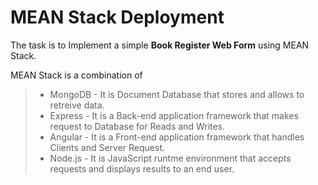 # MEAN Stack Deployment

The task is to Implement a simple **Book Register Web Form** using MEAN Stack.

MEAN Stack is a combination of 
  > - MongoDB - It is Document Database that stores and allows to retreive data.
  > - Express - It is a Back-end application framework that makes request to Database for Reads and Writes.
  >-   Angular - It is a Front-end application framework that handles Clients and Server Request.
  > - Node.js - It is JavaScript runtme environment that accepts requests and displays results to an end user.


